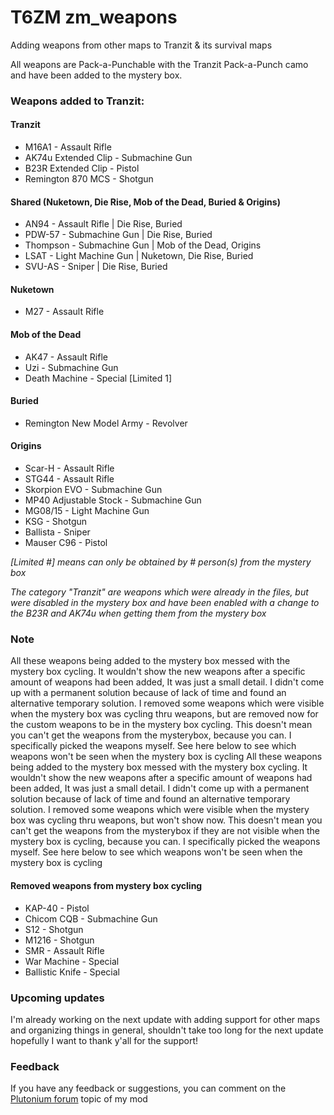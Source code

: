 # T6ZM zm_weapons
Adding weapons from other maps to Tranzit & its survival maps

All weapons are Pack-a-Punchable with the Tranzit Pack-a-Punch camo and have been added to the mystery box.

### Weapons added to Tranzit:
#### Tranzit
- M16A1 - Assault Rifle
- AK74u Extended Clip - Submachine Gun
- B23R Extended Clip - Pistol
- Remington 870 MCS - Shotgun
#### Shared (Nuketown, Die Rise, Mob of the Dead, Buried & Origins)
- AN94 - Assault Rifle | Die Rise, Buried
- PDW-57 - Submachine Gun | Die Rise, Buried
- Thompson - Submachine Gun | Mob of the Dead, Origins
- LSAT - Light Machine Gun | Nuketown, Die Rise, Buried
- SVU-AS - Sniper | Die Rise, Buried
#### Nuketown
- M27 - Assault Rifle
#### Mob of the Dead
- AK47 - Assault Rifle
- Uzi - Submachine Gun
- Death Machine - Special [Limited 1]
#### Buried
- Remington New Model Army - Revolver
#### Origins
- Scar-H - Assault Rifle
- STG44 - Assault Rifle
- Skorpion EVO - Submachine Gun
- MP40 Adjustable Stock - Submachine Gun
- MG08/15 - Light Machine Gun
- KSG - Shotgun
- Ballista - Sniper
- Mauser C96 - Pistol

*[Limited #] means can only be obtained by # person(s) from the mystery box*

*The category "Tranzit" are weapons which were already in the files, but were disabled in the mystery box and have been enabled with a change to the B23R and AK74u when getting them from the mystery box*

### Note
All these weapons being added to the mystery box messed with the mystery box cycling. It wouldn't show the new weapons after a specific amount of weapons had been added, It was just a small detail. I didn't come up with a permanent solution because of lack of time and found an alternative temporary solution. I removed some weapons which were visible when the mystery box was cycling thru weapons, but are removed now for the custom weapons to be in the mystery box cycling. This doesn't mean you can't get the weapons from the mysterybox, because you can. I specifically picked the weapons myself. See here below to see which weapons won't be seen when the mystery box is cycling
All these weapons being added to the mystery box messed with the mystery box cycling. It wouldn't show the new weapons after a specific amount of weapons had been added, It was just a small detail. I didn't come up with a permanent solution because of lack of time and found an alternative temporary solution. I removed some weapons which were visible when the mystery box was cycling thru weapons, but won't show now. This doesn't mean you can't get the weapons from the mysterybox if they are not visible when the mystery box is cycling, because you can. I specifically picked the weapons myself. See here below to see which weapons won't be seen when the mystery box is cycling

#### Removed weapons from mystery box cycling
- KAP-40 - Pistol
- Chicom CQB - Submachine Gun
- S12 - Shotgun
- M1216 - Shotgun
- SMR - Assault Rifle
- War Machine - Special
- Ballistic Knife - Special

### Upcoming updates
I'm already working on the next update with adding support for other maps and organizing things in general, shouldn't take too long for the next update hopefully
I want to thank y'all for the support!


### Feedback
If you have any feedback or suggestions, you can comment on the [Plutonium forum](https://forum.plutonium.pw/topic/37621/release-zm-zm_weapons-adding-map-exclusive-weapons-to-tranzit) topic of my mod
